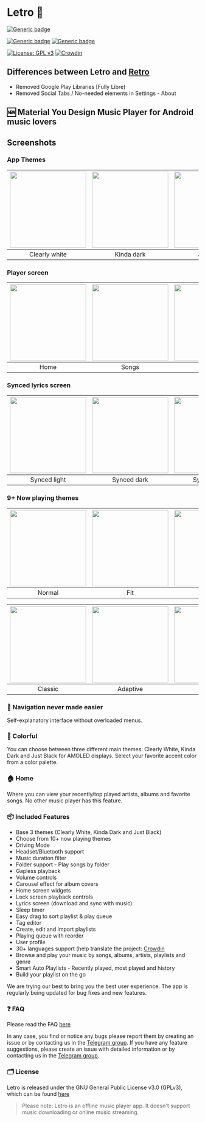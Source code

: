 # Letro 🎵

[![Generic badge](https://img.shields.io/badge/Download-Github_Releases-blue.svg)](https://github.com/Me0wzz/Letro/releases/latest)

[![Generic badge](https://img.shields.io/badge/Platform-Android-green.svg)](https://github.com/Me0wzz/Letro)
[![Generic badge](https://img.shields.io/badge/minSdkVersion-21-green.svg)](https://github.com/Me0wzz/Letro)

[![License: GPL v3](https://img.shields.io/badge/License-GPL%20v3-blue.svg)](https://github.com/Me0wzz/Letro/blob/master/LICENSE.md)
[![Crowdin](https://badges.crowdin.net/retromusicplayer/localized.svg)](https://crowdin.com/project/retromusicplayer)

## Differences between Letro and [Retro](https://github.com/RetroMusicPlayer/RetroMusicPlayer)

* Removed Google Play Libraries [Fully Libre)
* Removed Social Tabs / No-needed elements in Settings - About

## 🆕 Material You Design Music Player for Android music lovers 

## Screenshots
### App Themes
| <img src="screenshots/home_light.jpg" width="200"/> | <img src="screenshots/home_dark.jpg" width="200"/> | <img src="screenshots/home_black.jpg" width="200"/> |
|:---:|:---:|:---:|
|Clearly white| Kinda dark | Just black|

### Player screen
| <img src="screenshots/home_light.jpg" width="200"/>| <img src="screenshots/songs.jpg" width="200"/>| <img src="screenshots/albums.jpg" width="200"/>| <img src="screenshots/artists.jpg" width="200"/>| <img src="screenshots/settings.jpg" width="200"/>|
|:---:|:---:|:---:|:---:|:---:|
| Home | Songs | Albums | Artists | Settings |

### Synced lyrics screen
| <img src="screenshots/synced_light.jpg" width="200"/>| <img src="screenshots/synced_dark.jpg" width="200"/>| <img src="screenshots/synced_black.jpg" width="200"/>|
|:---:|:---:|:---:|
| Synced light | Synced dark | Synced black |


### 9+ Now playing themes
 
| <img src="screenshots/normal.jpg" width="200"/>	|<img src="screenshots/fit.jpg" width="200"/>|   <img src="screenshots/flat.jpg" width="200"/>  	|    <img src="screenshots/color.jpg" width="200"/> 	|     <img src="screenshots/material.jpg" width="200"/>	|
|:-----:	|:-----:	|:-----:	|:-----:	|:-----:	|
| Normal 	| Fit 	| Flat 	| Color 	| Material 	|

| <img src="screenshots/classic.jpg" width="200"/>	|<img src="screenshots/adaptive.jpg" width="200"/>|   <img src="screenshots/blur.jpg" width="200"/>  	|    <img src="screenshots/tiny.jpg" width="200"/> 	|     <img src="screenshots/peak.jpg" width="200"/>	|
|:-----:	|:-----:	|:-----:	|:-----:	|:-----:	|
| Classic 	| Adaptive 	| Blur 	| Tiny 	| Peak 	|

### 🧭 Navigation never made easier 
Self-explanatory interface without overloaded menus.

### 🎨 Colorful
You can choose between three different main themes: Clearly White, Kinda
Dark and Just Black for AMOLED displays. Select your favorite accent
color from a color palette.

### 🏠 Home
Where you can view your recently/top played artists, albums and
favorite songs. No other music player has this feature.

### 📦 Included Features
-  Base 3 themes (Clearly White, Kinda Dark and Just Black)
-  Choose from 10+ now playing themes
-  Driving Mode
-  Headset/Bluetooth support
-  Music duration filter
-  Folder support - Play songs by folder
-  Gapless playback
-  Volume controls
-  Carousel effect for album covers
-  Home screen widgets
-  Lock screen playback controls
-  Lyrics screen (download and sync with music)
-  Sleep timer
-  Easy drag to sort playlist & play queue
-  Tag editor
-  Create, edit and import playlists
-  Playing queue with reorder
-  User profile
-  30+ languages support (help translate the project: [Crowdin](https://crowdin.com/project/retromusicplayer)
-  Browse and play your music by songs, albums, artists, playlists and
  genre
-  Smart Auto Playlists - Recently played, most played and history
-  Build your playlist on the go


We are trying our best to bring you the best user experience. The app is regularly being updated for bug fixes and new features.

### ❓ FAQ
Please read the FAQ [here](https://retromusic.app/faq.html)

In any case, you find or notice any bugs please report them by creating an issue or by contacting us in the [Telegram group](https://t.me/retromusicapp).
If you have any feature suggestions, please create an issue with detailed information or by contacting us in the [Telegram group](https://t.me/retro_music_suggestion).

### 🗂️ License

Letro is released under the GNU General Public License v3.0
(GPLv3), which can be found [here](LICENSE.md)


>Please note: Letro is an offline music player app. It
>doesn't support music downloading or online music streaming.

